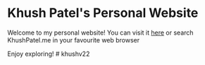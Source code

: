# Khush Patel's Personal Website

Welcome to my personal website! You can visit it [here](http://KhushPatel.me) or search KhushPatel.me in your favourite web browser

Enjoy exploring!
#   k h u s h v 2 2  
 